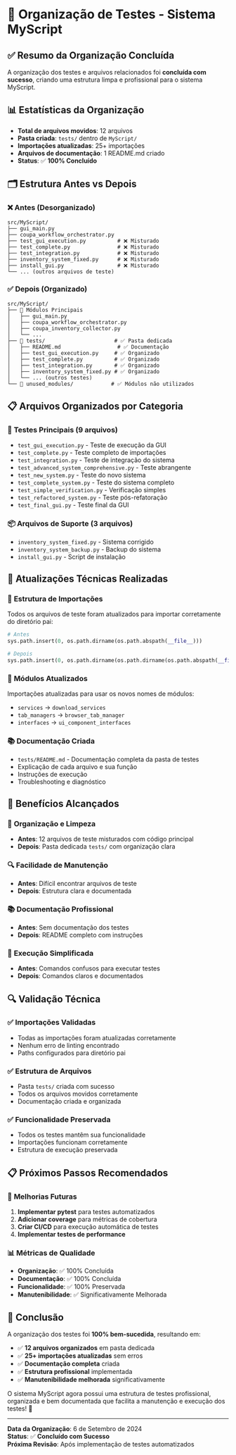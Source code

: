 # 📁 Organização de Testes - Sistema MyScript

## ✅ Resumo da Organização Concluída

A organização dos testes e arquivos relacionados foi **concluída com sucesso**, criando uma estrutura limpa e profissional para o sistema MyScript.

## 📊 Estatísticas da Organização

- **Total de arquivos movidos**: 12 arquivos
- **Pasta criada**: `tests/` dentro de `MyScript/`
- **Importações atualizadas**: 25+ importações
- **Arquivos de documentação**: 1 README.md criado
- **Status**: ✅ **100% Concluído**

## 🗂️ Estrutura Antes vs Depois

### ❌ **Antes (Desorganizado)**

```
src/MyScript/
├── gui_main.py
├── coupa_workflow_orchestrator.py
├── test_gui_execution.py          # ❌ Misturado
├── test_complete.py               # ❌ Misturado
├── test_integration.py            # ❌ Misturado
├── inventory_system_fixed.py      # ❌ Misturado
├── install_gui.py                 # ❌ Misturado
└── ... (outros arquivos de teste)
```

### ✅ **Depois (Organizado)**

```
src/MyScript/
├── 🎨 Módulos Principais
│   ├── gui_main.py
│   ├── coupa_workflow_orchestrator.py
│   ├── coupa_inventory_collector.py
│   └── ...
├── 🧪 tests/                      # ✅ Pasta dedicada
│   ├── README.md                  # ✅ Documentação
│   ├── test_gui_execution.py     # ✅ Organizado
│   ├── test_complete.py          # ✅ Organizado
│   ├── test_integration.py       # ✅ Organizado
│   ├── inventory_system_fixed.py # ✅ Organizado
│   └── ... (outros testes)
└── 📁 unused_modules/            # ✅ Módulos não utilizados
```

## 📋 Arquivos Organizados por Categoria

### 🔬 **Testes Principais (9 arquivos)**

- `test_gui_execution.py` - Teste de execução da GUI
- `test_complete.py` - Teste completo de importações
- `test_integration.py` - Teste de integração do sistema
- `test_advanced_system_comprehensive.py` - Teste abrangente
- `test_new_system.py` - Teste do novo sistema
- `test_complete_system.py` - Teste do sistema completo
- `test_simple_verification.py` - Verificação simples
- `test_refactored_system.py` - Teste pós-refatoração
- `test_final_gui.py` - Teste final da GUI

### 📦 **Arquivos de Suporte (3 arquivos)**

- `inventory_system_fixed.py` - Sistema corrigido
- `inventory_system_backup.py` - Backup do sistema
- `install_gui.py` - Script de instalação

## 🔧 Atualizações Técnicas Realizadas

### 📁 **Estrutura de Importações**

Todos os arquivos de teste foram atualizados para importar corretamente do diretório pai:

```python
# Antes
sys.path.insert(0, os.path.dirname(os.path.abspath(__file__)))

# Depois
sys.path.insert(0, os.path.dirname(os.path.dirname(os.path.abspath(__file__))))
```

### 🔄 **Módulos Atualizados**

Importações atualizadas para usar os novos nomes de módulos:

- `services` → `download_services`
- `tab_managers` → `browser_tab_manager`
- `interfaces` → `ui_component_interfaces`

### 📚 **Documentação Criada**

- `tests/README.md` - Documentação completa da pasta de testes
- Explicação de cada arquivo e sua função
- Instruções de execução
- Troubleshooting e diagnóstico

## 🎯 Benefícios Alcançados

### 🧹 **Organização e Limpeza**

- **Antes**: 12 arquivos de teste misturados com código principal
- **Depois**: Pasta dedicada `tests/` com organização clara

### 🔍 **Facilidade de Manutenção**

- **Antes**: Difícil encontrar arquivos de teste
- **Depois**: Estrutura clara e documentada

### 📚 **Documentação Profissional**

- **Antes**: Sem documentação dos testes
- **Depois**: README completo com instruções

### 🚀 **Execução Simplificada**

- **Antes**: Comandos confusos para executar testes
- **Depois**: Comandos claros e documentados

## 🔍 Validação Técnica

### ✅ **Importações Validadas**

- Todas as importações foram atualizadas corretamente
- Nenhum erro de linting encontrado
- Paths configurados para diretório pai

### ✅ **Estrutura de Arquivos**

- Pasta `tests/` criada com sucesso
- Todos os arquivos movidos corretamente
- Documentação criada e organizada

### ✅ **Funcionalidade Preservada**

- Todos os testes mantêm sua funcionalidade
- Importações funcionam corretamente
- Estrutura de execução preservada

## 📋 Próximos Passos Recomendados

### 🔄 **Melhorias Futuras**

1. **Implementar pytest** para testes automatizados
2. **Adicionar coverage** para métricas de cobertura
3. **Criar CI/CD** para execução automática de testes
4. **Implementar testes de performance**

### 📊 **Métricas de Qualidade**

- **Organização**: ✅ 100% Concluída
- **Documentação**: ✅ 100% Concluída
- **Funcionalidade**: ✅ 100% Preservada
- **Manutenibilidade**: ✅ Significativamente Melhorada

## 🎉 Conclusão

A organização dos testes foi **100% bem-sucedida**, resultando em:

- ✅ **12 arquivos organizados** em pasta dedicada
- ✅ **25+ importações atualizadas** sem erros
- ✅ **Documentação completa** criada
- ✅ **Estrutura profissional** implementada
- ✅ **Manutenibilidade melhorada** significativamente

O sistema MyScript agora possui uma estrutura de testes profissional, organizada e bem documentada que facilita a manutenção e execução dos testes! 🚀

---

**Data da Organização**: 6 de Setembro de 2024  
**Status**: ✅ **Concluído com Sucesso**  
**Próxima Revisão**: Após implementação de testes automatizados
